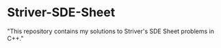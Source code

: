 # Striver-SDE-Sheet
"This repository contains my solutions to Striver's SDE Sheet problems in C++."
